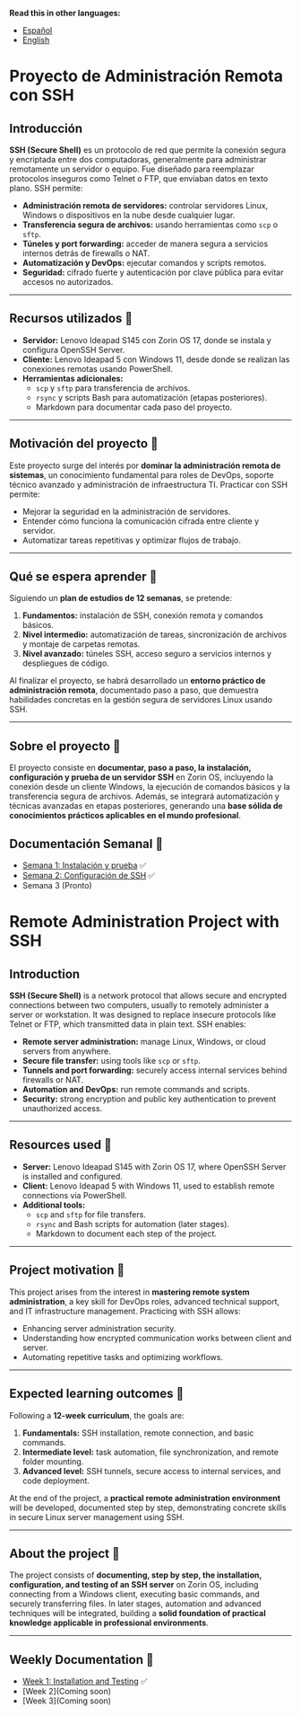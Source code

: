 **Read this in other languages:**
- [Español](#proyecto-de-administración-remota-con-ssh)
- [English](#remote-administration-project-with-ssh)


# Proyecto de Administración Remota con SSH

## Introducción

**SSH (Secure Shell)** es un protocolo de red que permite la conexión segura y encriptada entre dos computadoras, generalmente para administrar remotamente un servidor o equipo. Fue diseñado para reemplazar protocolos inseguros como Telnet o FTP, que enviaban datos en texto plano. SSH permite:

- **Administración remota de servidores:** controlar servidores Linux, Windows o dispositivos en la nube desde cualquier lugar.  
- **Transferencia segura de archivos:** usando herramientas como `scp` o `sftp`.  
- **Túneles y port forwarding:** acceder de manera segura a servicios internos detrás de firewalls o NAT.  
- **Automatización y DevOps:** ejecutar comandos y scripts remotos.  
- **Seguridad:** cifrado fuerte y autenticación por clave pública para evitar accesos no autorizados.

---

## Recursos utilizados 🔑

- **Servidor:** Lenovo Ideapad S145 con Zorin OS 17, donde se instala y configura OpenSSH Server.  
- **Cliente:** Lenovo Ideapad 5 con Windows 11, desde donde se realizan las conexiones remotas usando PowerShell.  
- **Herramientas adicionales:**  
  - `scp` y `sftp` para transferencia de archivos.  
  - `rsync` y scripts Bash para automatización (etapas posteriores).  
  - Markdown para documentar cada paso del proyecto.

---

## Motivación del proyecto 🚀

Este proyecto surge del interés por **dominar la administración remota de sistemas**, un conocimiento fundamental para roles de DevOps, soporte técnico avanzado y administración de infraestructura TI. Practicar con SSH permite:

- Mejorar la seguridad en la administración de servidores.  
- Entender cómo funciona la comunicación cifrada entre cliente y servidor.  
- Automatizar tareas repetitivas y optimizar flujos de trabajo.

---

## Qué se espera aprender 🎯

Siguiendo un **plan de estudios de 12 semanas**, se pretende:

1. **Fundamentos:** instalación de SSH, conexión remota y comandos básicos.  
2. **Nivel intermedio:** automatización de tareas, sincronización de archivos y montaje de carpetas remotas.  
3. **Nivel avanzado:** túneles SSH, acceso seguro a servicios internos y despliegues de código.

Al finalizar el proyecto, se habrá desarrollado un **entorno práctico de administración remota**, documentado paso a paso, que demuestra habilidades concretas en la gestión segura de servidores Linux usando SSH.

---

## Sobre el proyecto 🧐

El proyecto consiste en **documentar, paso a paso, la instalación, configuración y prueba de un servidor SSH** en Zorin OS, incluyendo la conexión desde un cliente Windows, la ejecución de comandos básicos y la transferencia segura de archivos. Además, se integrará automatización y técnicas avanzadas en etapas posteriores, generando una **base sólida de conocimientos prácticos aplicables en el mundo profesional**.

## Documentación Semanal 📆

- [Semana 1: Instalación y prueba](Week1/Installation-and-testing.md) ✅
- [Semana 2: Configuración de SSH](Week2/SSH-Configuration) ✅
- Semana 3 (Pronto)


# Remote Administration Project with SSH

## Introduction

**SSH (Secure Shell)** is a network protocol that allows secure and encrypted connections between two computers, usually to remotely administer a server or workstation. It was designed to replace insecure protocols like Telnet or FTP, which transmitted data in plain text. SSH enables:

- **Remote server administration:** manage Linux, Windows, or cloud servers from anywhere.  
- **Secure file transfer:** using tools like `scp` or `sftp`.  
- **Tunnels and port forwarding:** securely access internal services behind firewalls or NAT.  
- **Automation and DevOps:** run remote commands and scripts.  
- **Security:** strong encryption and public key authentication to prevent unauthorized access.

---

## Resources used 🔑

- **Server:** Lenovo Ideapad S145 with Zorin OS 17, where OpenSSH Server is installed and configured.  
- **Client:** Lenovo Ideapad 5 with Windows 11, used to establish remote connections via PowerShell.  
- **Additional tools:**  
  - `scp` and `sftp` for file transfers.  
  - `rsync` and Bash scripts for automation (later stages).  
  - Markdown to document each step of the project.

---

## Project motivation 🚀

This project arises from the interest in **mastering remote system administration**, a key skill for DevOps roles, advanced technical support, and IT infrastructure management. Practicing with SSH allows:

- Enhancing server administration security.  
- Understanding how encrypted communication works between client and server.  
- Automating repetitive tasks and optimizing workflows.

---

## Expected learning outcomes 🎯

Following a **12-week curriculum**, the goals are:

1. **Fundamentals:** SSH installation, remote connection, and basic commands.  
2. **Intermediate level:** task automation, file synchronization, and remote folder mounting.  
3. **Advanced level:** SSH tunnels, secure access to internal services, and code deployment.

At the end of the project, a **practical remote administration environment** will be developed, documented step by step, demonstrating concrete skills in secure Linux server management using SSH.

---

## About the project 🧐

The project consists of **documenting, step by step, the installation, configuration, and testing of an SSH server** on Zorin OS, including connecting from a Windows client, executing basic commands, and securely transferring files. In later stages, automation and advanced techniques will be integrated, building a **solid foundation of practical knowledge applicable in professional environments**.

---

## Weekly Documentation 📆

- [Week 1: Installation and Testing](Week1/Installation-and-testing.md) ✅
- [Week 2](Coming soon)
- [Week 3](Coming soon)
